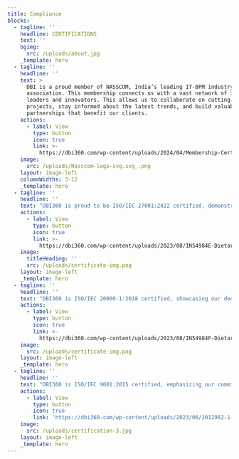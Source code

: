 ```yaml
---
title: Compliance
blocks:
  - tagline: ''
    headline: CERTIFICATIONS
    text: ''
    bgimg:
      src: /uploads/about.jpg
    _template: hero
  - tagline: ''
    headline: ''
    text: >
      DBI is a proud member of NASSCOM, India’s leading IT-BPM industry
      association. This membership connects us with a vast network of industry
      leaders and innovators. This allows us to collaborate on cutting-edge
      projects, stay informed about the latest trends, and build valuable
      partnerships that benefit our clients.
    actions:
      - label: View
        type: button
        icon: true
        link: >-
          https://dbi360.com/wp-content/uploads/2024/04/Membership-Certificate-Valid-till-31st-of-March-2025.pdf
    image:
      src: /uploads/Nasscom-logo-svg.svg_.png
    layout: image-left
    columnWidths: 3-12
    _template: hero
  - tagline: ''
    headline: ''
    text: "DBI360 is proud to be ISO/IEC 27001:2022 certified, demonstrating our commitment to information security management. This internationally recognized certification ensures that we have implemented robust controls and processes to protect sensitive data, mitigate risks, and respond effectively to security incidents.\_\n\nWith ISO/IEC 27001:2022 certification, we provide our clients with the assurance that their information is handled securely, fostering trust and confidence in our services.\n"
    actions:
      - label: View
        type: button
        icon: true
        link: >-
          https://dbi360.com/wp-content/uploads/2023/08/IN54984E-Dietary-Business-Int.-1-1.pdf
    image:
      titleHeading: ''
      src: /uploads/certificate-img.png
    layout: image-left
    _template: hero
  - tagline: ''
    headline: ''
    text: "DBI360 is ISO/IEC 20000-1:2018 certified, showcasing our dedication to delivering high-quality IT service management. This globally recognized certification validates our adherence to best practices and standards in managing IT services, ensuring efficient service delivery, continual improvement, and customer satisfaction.\_\n\nWith ISO/IEC 20000-1:2018 certification, we demonstrate our commitment to providing reliable and effective HR software solutions that meet the needs of our clients and drive their business success.\n"
    actions:
      - label: View
        type: button
        icon: true
        link: >-
          https://dbi360.com/wp-content/uploads/2023/08/IN54984F-Dietary-Business-Int.-Updated.pdf
    image:
      src: /uploads/certificate-img.png
    layout: image-left
    _template: hero
  - tagline: ''
    headline: ''
    text: "DBI360 is ISO/IEC 9001:2015 certified, emphasizing our commitment to delivering exceptional quality in our HR software solutions. This internationally recognized certification demonstrates our dedication to implementing effective quality management systems and continually improving our processes. By adhering to the ISO/IEC 9001:2015 standards, we ensure that our products and services consistently meet the needs and expectations of our clients.\_\n\nWith DBI’s ISO/IEC 9001:2015 certification, our clients can trust in the reliability, efficiency, and excellence of our HR software solutions for their business.\n"
    actions:
      - label: View
        type: button
        icon: true
        link: 'https://dbi360.com/wp-content/uploads/2023/06/1012982-1-1.pdf'
    image:
      src: /uploads/certification-3.jpg
    layout: image-left
    _template: hero
---
```


